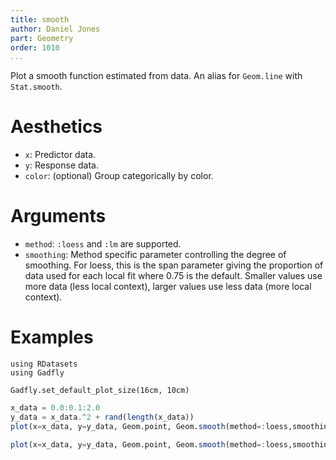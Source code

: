```yaml
---
title: smooth
author: Daniel Jones
part: Geometry
order: 1010
...
```


Plot a smooth function estimated from data. An alias for `Geom.line` with `Stat.smooth`.

# Aesthetics

  * `x`: Predictor data.
  * `y`: Response data.
  * `color`: (optional) Group categorically by color.

# Arguments

  * `method`: `:loess` and `:lm` are supported.
  * `smoothing`: Method specific parameter controlling the degree of smoothing.
    For loess, this is the span parameter giving the proportion of data
    used for each local fit where 0.75 is the default. Smaller values use more
    data (less local context), larger values use less data (more local context).

# Examples

```{.julia hide="true" results="none"}
using RDatasets
using Gadfly

Gadfly.set_default_plot_size(16cm, 10cm)
```

```julia
x_data = 0.0:0.1:2.0
y_data = x_data.^2 + rand(length(x_data))
plot(x=x_data, y=y_data, Geom.point, Geom.smooth(method=:loess,smoothing=0.9))
```

```julia
plot(x=x_data, y=y_data, Geom.point, Geom.smooth(method=:loess,smoothing=0.2))
```
